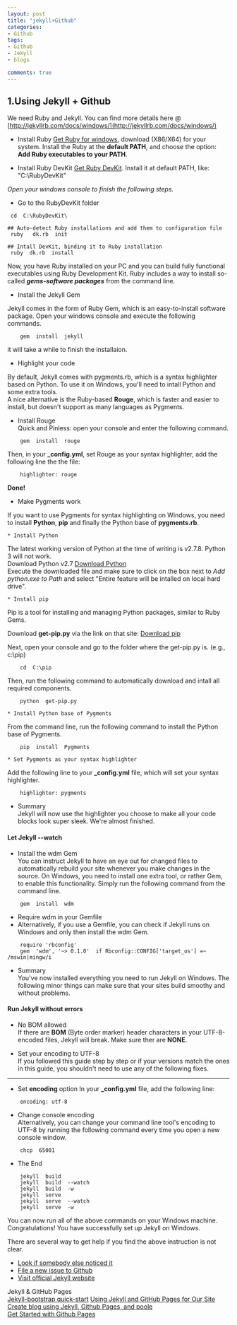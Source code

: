 ```yaml
---
layout: post
title: "jekyll+Github"
categories:
- Github
tags:
- Github
- Jekyll
- blogs

comments: true
---
```




## 1.Using Jekyll + Github

We need Ruby and Jekyll. You can find more details here @ [http://jekyllrb.com/docs/windows/](http://jekyllrb.com/docs/windows/)

   * Install Ruby
[Get Ruby for windows](http://rubyinstaller.org/downloads/), download (X86/X64) for your system.
Install the Ruby at the **default PATH**, and choose the option: **Add Ruby executables to your PATH**.

   * Install Ruby DevKit
[Get Ruby DevKit](http://rubyinstaller.org/downloads/). Install it at default PATH, like: "C:\RubyDevKit\"

   *Open your windows console to finish the following steps.*   

   * Go to the RubyDevKit folder   

   ```   
    cd  C:\RubyDevKit\

   ## Auto-detect Ruby installations and add them to configuration file
    ruby   dk.rb  init    

   ## Intall DevKit, binding it to Ruby installation   
    ruby  dk.rb  install    
   ```    

Now, you have Ruby installed on your PC and you can build fully functional executables using Ruby Development Kit. Ruby includes a way to install so-called ***gems-software packages*** from the command line.    

   * Install the Jekyll Gem  

Jekyll comes in the form of Ruby Gem, which is an easy-to-install software package. Open your windows console and execute the following commands.    
```
    gem  install  jekyll   
```    
it will take a while to finish the installaion.

   * Highlight your code    

By default, Jekyll comes with pygments.rb, which is a syntax highlighter based on Python. To use it on Windows, you'll need to intall Python and some extra tools.    
A nice alternative is the Ruby-based **Rouge**, which is faster and easier to install, but doesn't support as many languages as Pygments.    

   * Install Rouge    
Quick and Pinless: open your console and enter the following command.    
```
    gem  install  rouge    
```    
Then, in your **_config.yml**, set Rouge as your syntax highlighter, add the following line the the file:    
```
    highlighter: rouge    
```    
   
   **Done!**

   * Make Pygments work   
 
If you want to use Pygments for syntax highlighting on Windows, you need to install **Python**, **pip** and finally the Python base of **pygments.rb**.    

    * Install Python    
    
The latest working version of Python at the time of writing is v2.7.8. Python 3 will not work.    
Download Python v2.7 [Download Python](http://www.python.org/download/)    
Execute the downloaded file and make sure to click on the box next to *Add python.exe to Path* and select "Entire feature will be intalled on local hard drive".    

    * Install pip    
Pip is a tool for installing and managing Python packages, similar to Ruby Gems.

Download **get-pip.py** via the link on that site:    [Download pip](https://pip.pypa.io/en/latest/installing.html)    

Next, open your console and go to the folder where the get-pip.py is. (e.g., c:\pip\)    
```
    cd  C:\pip    
```    
Then, run the following command to automatically download and intall all required components.    
```
    python  get-pip.py       
```    
    * Install Python base of Pygments        
From the command line, run the following command to install the Python base of Pygments.    
```
    pip  install  Pygments    
```    
    * Set Pygments as your syntax highlighter    
Add the following line to your **_config.yml** file, which will set your syntax highlighter.    

```
    highlighter: pygments
```    

* Summary    
Jekyll will now use the highlighter you choose to make all your code blocks look super sleek. We're almost finished.

#### Let Jekyll  --watch

* Install the wdm Gem    
You can instruct Jekyll to have an eye out for changed files to automatically rebuild your site whenever you make changes in the source. On Windows, you need to install one extra tool, or rather Gem, to enable this functionality. Simply run the following command from the command line.    
```
    gem  install  wdm
```    
* Require wdm in your Gemfile
* Alternatively, if you use a Gemfile, you can check if Jekyll runs on Windows and only then install the wdm Gem.    
```
    require 'rbconfig'    
    gem  'wdm', '~> 0.1.0'  if Rbconfig::CONFIG['target_os'] =~ /mswin|mingw/i    
```    
* Summary    
You've now installed everything you need to run Jekyll on Windows. The following minor things can make sure that your sites build smoothy and without problems.

#### Run Jekyll without errors
* No BOM allowed    
If there are **BOM** (Byte order marker) header characters in your UTF-8-encoded files, Jekyll will break. Make sure ther are **NONE**.    

* Set your encoding to UTF-8    
If you followed this guide step by step or if your versions match the ones in this guide, you shouldn't need to use any of the following fixes.

------
* Set **encoding** option
In your **_config.yml** file, add the following line:        
```
    encoding: utf-8    
```    
* Change console encoding    
Alternatively, you can change your command line tool's encoding to UTF-8 by running the following command every time you open a new console window.        
```
    chcp  65001
```    
* The End    
```
    jekyll  build    
    jekyll  build  --watch    
    jekyll  build  -w    
    jekyll  serve    
    jekyll  serve  --watch    
    jekyll  serve  -w    
```    
You can now run all of the above commands on your Windows machine. Congratulations! You have successfully set up Jekyll on Windows.

There are several way to get help if you find the above instruction is not clear.    

* [Look if somebody else noticed it](https://github.com/juthilo/run-jekyll-on-windows/issues?state=open)    
* [File a new issue to Github](https://github.com/juthilo/run-jekyll-on-windows/issues/new)    
* [Visit official Jekyll website](http://jekyllrb.com/)

Jekyll & GitHub Pages    
[Jekyll-bootstrap quick-start](http://jekyllbootstrap.com/usage/jekyll-quick-start.html#toc_7)
[Using Jekyll and GitHub Pages for Our Site](http://developmentseed.org/blog/2011/09/09/jekyll-github-pages/)    
[Create blog using Jekyll, Github Pages, and poole](http://joshualande.com/jekyll-github-pages-poole/)    
[Get Started with Github Pages](http://24ways.org/2013/get-started-with-github-pages/)